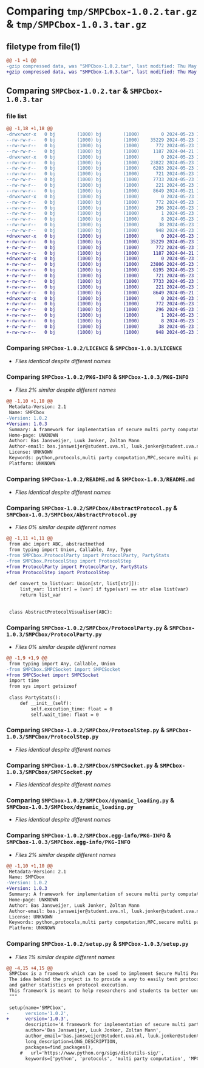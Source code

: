# Comparing `tmp/SMPCbox-1.0.2.tar.gz` & `tmp/SMPCbox-1.0.3.tar.gz`

## filetype from file(1)

```diff
@@ -1 +1 @@
-gzip compressed data, was "SMPCbox-1.0.2.tar", last modified: Thu May 23 11:55:52 2024, max compression
+gzip compressed data, was "SMPCbox-1.0.3.tar", last modified: Thu May 23 17:33:38 2024, max compression
```

## Comparing `SMPCbox-1.0.2.tar` & `SMPCbox-1.0.3.tar`

### file list

```diff
@@ -1,18 +1,18 @@
-drwxrwxr-x   0 bj        (1000) bj        (1000)        0 2024-05-23 11:55:52.503905 SMPCbox-1.0.2/
--rw-rw-r--   0 bj        (1000) bj        (1000)    35229 2024-05-23 11:25:03.000000 SMPCbox-1.0.2/LICENCE
--rw-rw-r--   0 bj        (1000) bj        (1000)      772 2024-05-23 11:55:52.503905 SMPCbox-1.0.2/PKG-INFO
--rw-rw-r--   0 bj        (1000) bj        (1000)     1187 2024-04-21 11:14:58.000000 SMPCbox-1.0.2/README.md
-drwxrwxr-x   0 bj        (1000) bj        (1000)        0 2024-05-23 11:55:52.503905 SMPCbox-1.0.2/SMPCbox/
--rw-rw-r--   0 bj        (1000) bj        (1000)    23822 2024-05-23 10:08:56.000000 SMPCbox-1.0.2/SMPCbox/AbstractProtocol.py
--rw-rw-r--   0 bj        (1000) bj        (1000)     6203 2024-05-23 10:15:57.000000 SMPCbox-1.0.2/SMPCbox/ProtocolParty.py
--rw-rw-r--   0 bj        (1000) bj        (1000)      721 2024-05-23 10:09:18.000000 SMPCbox-1.0.2/SMPCbox/ProtocolStep.py
--rw-rw-r--   0 bj        (1000) bj        (1000)     7733 2024-05-23 11:53:25.000000 SMPCbox-1.0.2/SMPCbox/SMPCSocket.py
--rw-rw-r--   0 bj        (1000) bj        (1000)      221 2024-05-23 11:54:55.000000 SMPCbox-1.0.2/SMPCbox/__init__.py
--rw-rw-r--   0 bj        (1000) bj        (1000)     8649 2024-05-21 14:20:35.000000 SMPCbox-1.0.2/SMPCbox/dynamic_loading.py
-drwxrwxr-x   0 bj        (1000) bj        (1000)        0 2024-05-23 11:55:52.503905 SMPCbox-1.0.2/SMPCbox.egg-info/
--rw-rw-r--   0 bj        (1000) bj        (1000)      772 2024-05-23 11:55:52.000000 SMPCbox-1.0.2/SMPCbox.egg-info/PKG-INFO
--rw-rw-r--   0 bj        (1000) bj        (1000)      296 2024-05-23 11:55:52.000000 SMPCbox-1.0.2/SMPCbox.egg-info/SOURCES.txt
--rw-rw-r--   0 bj        (1000) bj        (1000)        1 2024-05-23 11:55:52.000000 SMPCbox-1.0.2/SMPCbox.egg-info/dependency_links.txt
--rw-rw-r--   0 bj        (1000) bj        (1000)        8 2024-05-23 11:55:52.000000 SMPCbox-1.0.2/SMPCbox.egg-info/top_level.txt
--rw-rw-r--   0 bj        (1000) bj        (1000)       38 2024-05-23 11:55:52.503905 SMPCbox-1.0.2/setup.cfg
--rw-rw-r--   0 bj        (1000) bj        (1000)      948 2024-05-23 11:55:47.000000 SMPCbox-1.0.2/setup.py
+drwxrwxr-x   0 bj        (1000) bj        (1000)        0 2024-05-23 17:33:38.154930 SMPCbox-1.0.3/
+-rw-rw-r--   0 bj        (1000) bj        (1000)    35229 2024-05-23 11:25:03.000000 SMPCbox-1.0.3/LICENCE
+-rw-rw-r--   0 bj        (1000) bj        (1000)      772 2024-05-23 17:33:38.154930 SMPCbox-1.0.3/PKG-INFO
+-rw-rw-r--   0 bj        (1000) bj        (1000)     1187 2024-04-21 11:14:58.000000 SMPCbox-1.0.3/README.md
+drwxrwxr-x   0 bj        (1000) bj        (1000)        0 2024-05-23 17:33:38.154930 SMPCbox-1.0.3/SMPCbox/
+-rw-rw-r--   0 bj        (1000) bj        (1000)    23806 2024-05-23 17:31:57.000000 SMPCbox-1.0.3/SMPCbox/AbstractProtocol.py
+-rw-rw-r--   0 bj        (1000) bj        (1000)     6195 2024-05-23 17:32:17.000000 SMPCbox-1.0.3/SMPCbox/ProtocolParty.py
+-rw-rw-r--   0 bj        (1000) bj        (1000)      721 2024-05-23 10:09:18.000000 SMPCbox-1.0.3/SMPCbox/ProtocolStep.py
+-rw-rw-r--   0 bj        (1000) bj        (1000)     7733 2024-05-23 11:57:54.000000 SMPCbox-1.0.3/SMPCbox/SMPCSocket.py
+-rw-rw-r--   0 bj        (1000) bj        (1000)      221 2024-05-23 11:54:55.000000 SMPCbox-1.0.3/SMPCbox/__init__.py
+-rw-rw-r--   0 bj        (1000) bj        (1000)     8649 2024-05-21 14:20:35.000000 SMPCbox-1.0.3/SMPCbox/dynamic_loading.py
+drwxrwxr-x   0 bj        (1000) bj        (1000)        0 2024-05-23 17:33:38.154930 SMPCbox-1.0.3/SMPCbox.egg-info/
+-rw-rw-r--   0 bj        (1000) bj        (1000)      772 2024-05-23 17:33:38.000000 SMPCbox-1.0.3/SMPCbox.egg-info/PKG-INFO
+-rw-rw-r--   0 bj        (1000) bj        (1000)      296 2024-05-23 17:33:38.000000 SMPCbox-1.0.3/SMPCbox.egg-info/SOURCES.txt
+-rw-rw-r--   0 bj        (1000) bj        (1000)        1 2024-05-23 17:33:38.000000 SMPCbox-1.0.3/SMPCbox.egg-info/dependency_links.txt
+-rw-rw-r--   0 bj        (1000) bj        (1000)        8 2024-05-23 17:33:38.000000 SMPCbox-1.0.3/SMPCbox.egg-info/top_level.txt
+-rw-rw-r--   0 bj        (1000) bj        (1000)       38 2024-05-23 17:33:38.154930 SMPCbox-1.0.3/setup.cfg
+-rw-rw-r--   0 bj        (1000) bj        (1000)      948 2024-05-23 17:32:59.000000 SMPCbox-1.0.3/setup.py
```

### Comparing `SMPCbox-1.0.2/LICENCE` & `SMPCbox-1.0.3/LICENCE`

 * *Files identical despite different names*

### Comparing `SMPCbox-1.0.2/PKG-INFO` & `SMPCbox-1.0.3/PKG-INFO`

 * *Files 2% similar despite different names*

```diff
@@ -1,10 +1,10 @@
 Metadata-Version: 2.1
 Name: SMPCbox
-Version: 1.0.2
+Version: 1.0.3
 Summary: A framework for implementation of secure multi party computation protocols
 Home-page: UNKNOWN
 Author: Bas Jansweijer, Luuk Jonker, Zoltan Mann
 Author-email: bas.jansweijer@student.uva.nl, luuk.jonker@student.uva.nl
 License: UNKNOWN
 Keywords: python,protocols,multi party computation,MPC,secure multi party computation,SMPC
 Platform: UNKNOWN
```

### Comparing `SMPCbox-1.0.2/README.md` & `SMPCbox-1.0.3/README.md`

 * *Files identical despite different names*

### Comparing `SMPCbox-1.0.2/SMPCbox/AbstractProtocol.py` & `SMPCbox-1.0.3/SMPCbox/AbstractProtocol.py`

 * *Files 0% similar despite different names*

```diff
@@ -1,11 +1,11 @@
 from abc import ABC, abstractmethod
 from typing import Union, Callable, Any, Type
-from SMPCbox.ProtocolParty import ProtocolParty, PartyStats
-from SMPCbox.ProtocolStep import ProtocolStep
+from ProtocolParty import ProtocolParty, PartyStats
+from ProtocolStep import ProtocolStep
 
 def convert_to_list(var: Union[str, list[str]]):
     list_var: list[str] = [var] if type(var) == str else list(var)
     return list_var
 
 
 class AbstractProtocolVisualiser(ABC):
```

### Comparing `SMPCbox-1.0.2/SMPCbox/ProtocolParty.py` & `SMPCbox-1.0.3/SMPCbox/ProtocolParty.py`

 * *Files 0% similar despite different names*

```diff
@@ -1,9 +1,9 @@
 from typing import Any, Callable, Union
-from SMPCbox.SMPCSocket import SMPCSocket
+from SMPCSocket import SMPCSocket
 import time
 from sys import getsizeof
     
 class PartyStats():
     def __init__(self):
         self.execution_time: float = 0
         self.wait_time: float = 0
```

### Comparing `SMPCbox-1.0.2/SMPCbox/ProtocolStep.py` & `SMPCbox-1.0.3/SMPCbox/ProtocolStep.py`

 * *Files identical despite different names*

### Comparing `SMPCbox-1.0.2/SMPCbox/SMPCSocket.py` & `SMPCbox-1.0.3/SMPCbox/SMPCSocket.py`

 * *Files identical despite different names*

### Comparing `SMPCbox-1.0.2/SMPCbox/dynamic_loading.py` & `SMPCbox-1.0.3/SMPCbox/dynamic_loading.py`

 * *Files identical despite different names*

### Comparing `SMPCbox-1.0.2/SMPCbox.egg-info/PKG-INFO` & `SMPCbox-1.0.3/SMPCbox.egg-info/PKG-INFO`

 * *Files 2% similar despite different names*

```diff
@@ -1,10 +1,10 @@
 Metadata-Version: 2.1
 Name: SMPCbox
-Version: 1.0.2
+Version: 1.0.3
 Summary: A framework for implementation of secure multi party computation protocols
 Home-page: UNKNOWN
 Author: Bas Jansweijer, Luuk Jonker, Zoltan Mann
 Author-email: bas.jansweijer@student.uva.nl, luuk.jonker@student.uva.nl
 License: UNKNOWN
 Keywords: python,protocols,multi party computation,MPC,secure multi party computation,SMPC
 Platform: UNKNOWN
```

### Comparing `SMPCbox-1.0.2/setup.py` & `SMPCbox-1.0.3/setup.py`

 * *Files 1% similar despite different names*

```diff
@@ -4,15 +4,15 @@
 SMPCbox is a framework which can be used to implement Secure Multi Party Computation (SMPC) protocols.
 The idea behind the project is to provide a way to easily test protocols, visualise protocol execution
 and gather statistics on protocol execution.
 This framework is meant to help researchers and students to better understand SMPC protocols.
 """
 
 setup(name='SMPCbox',
-      version='1.0.2',
+      version='1.0.3',
       description='A framework for implementation of secure multi party computation protocols',
       author='Bas Jansweijer, Luuk Jonker, Zoltan Mann',
       author_email='bas.jansweijer@student.uva.nl, luuk.jonker@student.uva.nl',
       long_description=LONG_DESCRIPTION,
       packages=find_packages(),
     #   url='https://www.python.org/sigs/distutils-sig/',
       keywords=['python', 'protocols', 'multi party computation', 'MPC', 'secure multi party computation', 'SMPC']
```

